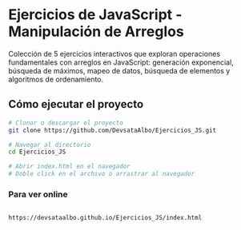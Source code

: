 # Ejercicios de JavaScript - Manipulación de Arreglos

Colección de 5 ejercicios interactivos que exploran operaciones fundamentales con arreglos en JavaScript: generación exponencial, búsqueda de máximos, mapeo de datos, búsqueda de elementos y algoritmos de ordenamiento.

## Cómo ejecutar el proyecto

```bash
# Clonar o descargar el proyecto
git clone https://github.com/DevsataAlbo/Ejercicios_JS.git

# Navegar al directorio
cd Ejercicios_JS

# Abrir index.html en el navegador
# Doble click en el archivo o arrastrar al navegador
```

### Para ver online 
```bash

https://devsataalbo.github.io/Ejercicios_JS/index.html

```